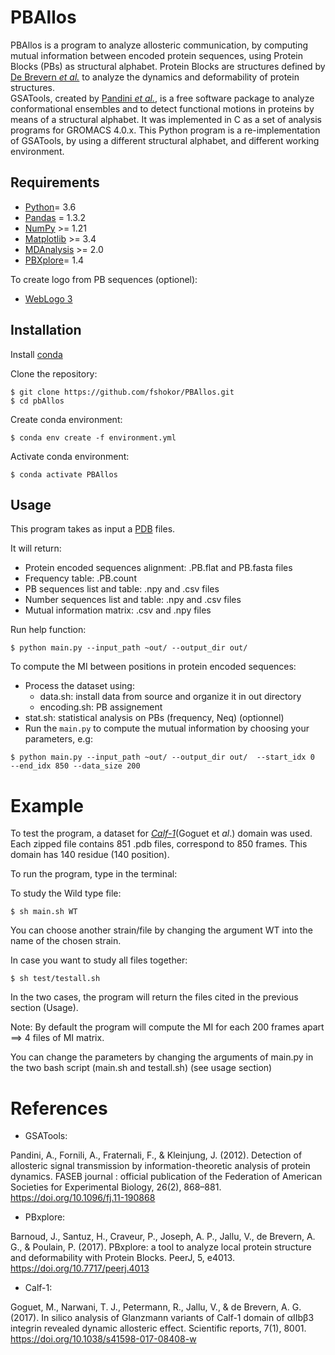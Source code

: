 # PBAllos

PBAllos is a program to analyze allosteric communication, by computing mutual information between encoded protein sequences, using Protein Blocks (PBs) as structural alphabet. Protein Blocks are structures defined by [De Brevern *et al.*](https://www.ncbi.nlm.nih.gov/pubmed/11025540) to analyze the dynamics and deformability of protein structures.   
GSATools, created by [Pandini *et al.*](https://academic.oup.com/bioinformatics/article/29/16/2053/200020), is a free software package to analyze conformational ensembles and to detect functional motions in proteins by means of a structural alphabet. It was implemented in C as a set of analysis programs for GROMACS 4.0.x.
This Python program is a re-implementation of GSATools, by using a different structural alphabet, and different working environment.

## Requirements

- [Python](https://www.python.org/)= 3.6
- [Pandas](https://pandas.pydata.org/) = 1.3.2
- [NumPy](https://numpy.org/) >= 1.21
- [Matplotlib](http://matplotlib.org/) >= 3.4
- [MDAnalysis](https://code.google.com/p/mdanalysis/) >= 2.0
- [PBXplore](https://pbxplore.readthedocs.io/en/latest/)= 1.4

To create logo from PB sequences (optionel):

- [WebLogo 3](http://weblogo.threeplusone.com/)


## Installation


Install [conda](https://conda.io/projects/conda/en/latest/user-guide/install/index.html)

Clone the repository:

```shell
$ git clone https://github.com/fshokor/PBAllos.git
$ cd pbAllos
```

Create conda environment:

```shell
$ conda env create -f environment.yml
```

Activate conda environment:

```shell
$ conda activate PBAllos
```


## Usage

This program takes as input a [PDB](http://www.wwpdb.org/documentation/file-format) files.

It will return:
- Protein encoded sequences alignment: .PB.flat and PB.fasta files  
- Frequency table: .PB.count
- PB sequences list and table: .npy and .csv files
- Number sequences list and table: .npy and .csv files 
- Mutual information matrix: .csv and .npy files 
 
 Run help function:
 ```shell
$ python main.py --input_path ~out/ --output_dir out/ 
```

To compute the MI between positions in protein encoded sequences:

* Process the dataset using:
   * data.sh: install data from source and organize it in out directory
   * encoding.sh: PB assignement 
* stat.sh: statistical analysis on PBs (frequency, Neq) (optionnel) 
* Run the `main.py` to compute the mutual information by choosing your parameters, e.g:

```shell
$ python main.py --input_path ~out/ --output_dir out/  --start_idx 0  --end_idx 850 --data_size 200
```

# Example

To test the program, a dataset for [*Calf-1*](https://www.dsimb.inserm.fr/~debrevern/Calf-1Projekt/)(Goguet et *al*.) domain was used.
Each zipped file contains 851 .pdb files, correspond to 850 frames. This domain has 140 residue (140 position).

To run the program, type in the terminal:

To study the Wild type file:
```shell
$ sh main.sh WT
```
You can choose another strain/file by changing the argument WT into the name of the chosen strain.

In case you want to study all files together:
```shell
$ sh test/testall.sh
```

In the two cases, the program will return the files cited in the previous section (Usage).

Note: By default the program will compute the MI for each 200 frames apart ==> 4 files of MI matrix.

You can change the parameters by changing the arguments of main.py in the two bash script (main.sh and testall.sh) (see usage section)


# References 

* GSATools: 

Pandini, A., Fornili, A., Fraternali, F., & Kleinjung, J. (2012). Detection of allosteric signal transmission by information-theoretic analysis of protein dynamics. FASEB journal : official publication of the Federation of American Societies for Experimental Biology, 26(2), 868–881. https://doi.org/10.1096/fj.11-190868


* PBxplore: 

Barnoud, J., Santuz, H., Craveur, P., Joseph, A. P., Jallu, V., de Brevern, A. G., & Poulain, P. (2017). PBxplore: a tool to analyze local protein structure and deformability with Protein Blocks. PeerJ, 5, e4013. https://doi.org/10.7717/peerj.4013


* Calf-1:

Goguet, M., Narwani, T. J., Petermann, R., Jallu, V., & de Brevern, A. G. (2017). In silico analysis of Glanzmann variants of Calf-1 domain of αIIbβ3 integrin revealed dynamic allosteric effect. Scientific reports, 7(1), 8001. https://doi.org/10.1038/s41598-017-08408-w


